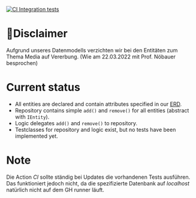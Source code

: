 [![CI Integration tests](https://github.com/Nydery/JPALibraryManager/actions/workflows/maven_test_ci.yml/badge.svg)](https://github.com/Nydery/JPALibraryManager/actions/workflows/maven_test_ci.yml)

# 🔴Disclaimer
Aufgrund unseres Datenmodells verzichten wir bei den Entitäten zum Thema Media auf Vererbung. (Wie am 22.03.2022 mit Prof. Nöbauer besprochen)

# Current status
- All entities are declared and contain attributes specified in our [ERD](./spec/ERD.pdf).
- Repository contains simple `add()` and `remove()` for all entities (abstract with `IEntity`).
- Logic delegates `add()` and `remove()` to repository.
- Testclasses for repository and logic exist, but no tests have been implemented yet.

# Note
Die Action *CI* sollte ständig bei Updates die vorhandenen Tests ausführen. Das funktioniert jedoch nicht, da die spezifizierte Datenbank auf *localhost* natürlich nicht auf dem GH runner läuft.
